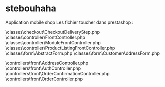 # stebouhaha
Application mobile shop
Les fichier toucher dans prestashop : 

\classes\checkout\CheckoutDeliveryStep.php
\classes\controller\FrontController.php
\classes\controller\ModuleFrontController.php
\classes\controller\ProductListingFrontController.php
\classes\form\AbstractForm.php
\classes\form\CustomerAddressForm.php 

\controllers\front\AddressController.php
\controllers\front\AuthController.php
\controllers\front\OrderConfirmationController.php
\controllers\front\OrderController.php
